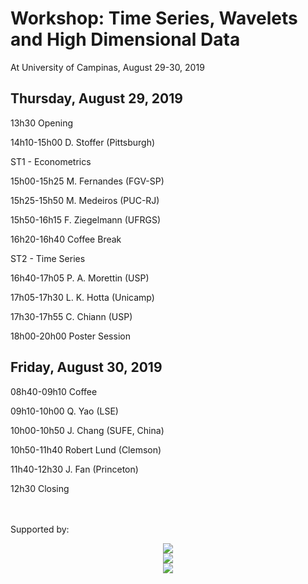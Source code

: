 # Workshop: Time Series, Wavelets and High Dimensional Data

At University of Campinas, August 29-30, 2019

## Thursday, August 29, 2019

13h30 Opening

14h10-15h00 D. Stoffer (Pittsburgh)

ST1 - Econometrics

15h00-15h25 M. Fernandes (FGV-SP)

15h25-15h50 M. Medeiros (PUC-RJ)

15h50-16h15 F. Ziegelmann (UFRGS)

16h20-16h40 Coffee Break

ST2 - Time Series

16h40-17h05 P. A. Morettin (USP)

17h05-17h30 L. K. Hotta (Unicamp)

17h30-17h55 C. Chiann (USP)

18h00-20h00 Poster Session

## Friday, August 30, 2019

08h40-09h10 Coffee

09h10-10h00 Q. Yao (LSE)

10h00-10h50 J. Chang (SUFE, China)

10h50-11h40 Robert Lund (Clemson)

11h40-12h30 J. Fan (Princeton)

12h30 Closing

<br><br>
Supported by:

<!--![FAPESP](img/FAPESP.png)

![FAEPEX](img/logo_faepex.jpg)

![UNICAMP](img/logo_unicamp.jpg)-->

<center>
<img src="https://guiludwig.github.io/STODAD/img/FAPESP.png"><br>
<img src="https://guiludwig.github.io/STODAD/img/logo_faepex.jpg"><br>
<img src="https://guiludwig.github.io/STODAD/img/logo_unicamp.jpg"><br>
</center>
